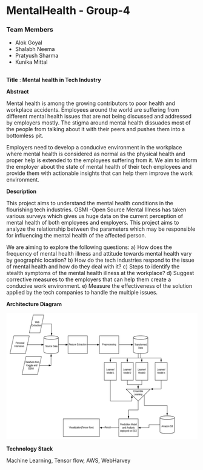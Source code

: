 # MentalHealth - Group-4

### Team Members
* Alok Goyal<br>
* Shalabh Neema<br>
* Pratyush Sharma<br>
* Kunika Mittal<br>
##
   
 **Title** : **Mental health in Tech Industry**<br>
 
**Abstract**

Mental health is among the growing contributors to poor health and workplace accidents. Employees around the world are suffering from different mental health issues that are not being discussed and addressed by employers mostly. The stigma around mental health dissuades most of the people from talking about it with their peers and pushes them into a bottomless pit.
 
Employers need to develop a conducive environment in the workplace where mental health is considered as normal as the physical health and proper help is extended to the employees suffering from it. We aim to inform the employer about the state of mental health of their tech employees and provide them with actionable insights that can help them improve the work environment.


**Description**

This project aims to understand the mental health conditions in the flourishing tech industries. OSMI -Open Source Mental Illness has taken various surveys which gives us huge data on the current perception of mental health of both employees and employers. This project aims to analyze the relationship between the parameters which may be responsible for influencing the mental health of the affected person. 

We are aiming to explore the following questions:
a) How does the frequency of mental health illness and attitude towards mental health vary by geographic location?
b) How do the tech industries respond to the issue of mental health and how do they deal with it?
c) Steps to identify the stealth symptoms of the mental health illness at the workplace?
d) Suggest corrective measures to the employers that can help them create a conducive work environment.
e) Measure the effectiveness of the solution applied by the tech companies to handle the multiple issues.

**Architecture Diagram**

![Architecture Diagram](architecture_diagram.png) 

**Technology Stack**

Machine Learning, Tensor flow, AWS, WebHarvey